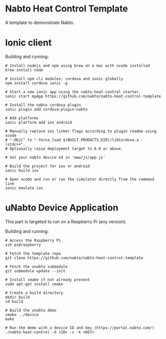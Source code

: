 # Nabto Heat Control Template

A template to demonstrate Nabto.

# Ionic client

Building and running:
```
# Install nodejs and npm using brew on a mac with xcode installed
brew install node

# Install npm cli modules; cordova and ionic globally
npm install cordova ionic -g

# Start a new ionic app using the nabto-heat-control starter
ionic start myApp https://github.com/nabto/nabto-heat-control-template

# Install the nabto cordova plugin
ionic plugin add cordova-plugin-nabto

# Add platforms
ionic platform add ios android

# Manually replace ios linker flags according to plugin readme using xcode
# "-ObjC" to "-force_load $(BUILT_PRODUCTS_DIR)/libCordova.a -lstdc++".
# Optionally raise deployment target to 8.0 or above.

# Set your nabto device id in 'www/js/app.js'

# Build the project for ios or android
ionic build ios

# Open xcode and run or run the simulator directly from the command line
ionic emulate ios
```

# uNabto Device Application

This part is targeted to run on a Raspberry Pi (any version).

Building and running:
```
# Access the Raspberry Pi
ssh pi@raspberry

# Fetch the template repo
git clone https://github.com/nabto/nabto-heat-control-template

# Fetch the unabto submodule
git submodule update --init

# Install cmake if not already present
sudo apt-get install cmake

# Create a build directory
mkdir build
cd build

# Build the unabto demo
cmake ../device
make

# Run the demo with a device ID and key (https://portal.nabto.com/)
./nabto-heat-control -d <ID> -s -k <KEY>
```
